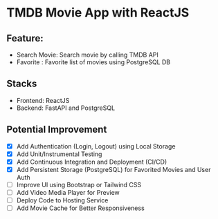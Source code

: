 # TMDB Movie App with ReactJS

## Feature:

- Search Movie: Search movie by calling TMDB API
- Favorite : Favorite list of movies using PostgreSQL DB

## Stacks

- Frontend: ReactJS
- Backend: FastAPI and PostgreSQL

## Potential Improvement

- [x] Add Authentication (Login, Logout) using Local Storage
- [x] Add Unit/Instrumental Testing
- [x] Add Continuous Integration and Deployment (CI/CD)
- [x] Add Persistent Storage (PostgreSQL) for Favorited Movies and User Auth
- [ ] Improve UI using Bootstrap or Tailwind CSS
- [ ] Add Video Media Player for Preview
- [ ] Deploy Code to Hosting Service
- [ ] Add Movie Cache for Better Responsiveness
